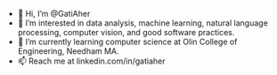 - 👋 Hi, I’m @GatiAher
- 👀 I’m interested in data analysis, machine learning, natural language processing, computer vision, and good software practices.
- 🌱 I’m currently learning computer science at Olin College of Engineering, Needham MA.
- 📫 Reach me at linkedin.com/in/gatiaher

<!---
GatiAher/GatiAher is a ✨ special ✨ repository because its `README.md` (this file) appears on your GitHub profile.
You can click the Preview link to take a look at your changes.
--->
